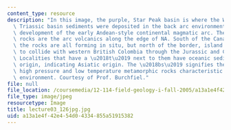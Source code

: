 ```yaml
---
content_type: resource
description: "In this image, the purple, Star Peak basin is where the West Nevada\
  \ Triassic basin sediments were deposited in the back arc environment following\
  \ development of the early Andean-style continental magmatic arc. The green-gray\
  \ rocks are the arc volcanics along the edge of NA. South of the Canadian border,\
  \ the rocks are all forming in situ, but north of the border, island arcs continue\
  \ to collide with western British Colombia through the Jurassic and Cretaceous.\
  \ Localities that have a \u2018t\u2019 next to them have oceanic sediments of Tethyan\
  \ origin, indicating Asiatic origin. The \u2018bs\u2019 signifies the location of\
  \ high pressure and low temperature metamorphic rocks characteristic of a subduction\
  \ environment. Courtesy of Prof. Burchfiel."
file: null
file_location: /coursemedia/12-114-field-geology-i-fall-2005/a13a1e4f42e454d04334855a51915382_lecture03_126jpg.jpg
file_type: image/jpeg
resourcetype: Image
title: lecture03_126jpg.jpg
uid: a13a1e4f-42e4-54d0-4334-855a51915382
---
```

